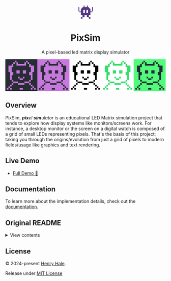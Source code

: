 <div align=center>

<img width=45 src='./public/favicon.svg'>

# PixSim

A pixel-based led matrix display simulator

![](./public/media/showcase.png)

</div>

## Overview

PixSim, _**pix**el **sim**ulator_ is an educational LED Matrix simulation
project that tends to explore how display systems like monitors/screens work.
For instance, a desktop monitor or the screen on a digital watch is composed of
a grid of small LEDs representing pixels. That's the basis of this project;
taking you through the origins/evolution from just a grid of pixels to modern
fields/usage like graphics and text rendering.

## Live Demo

-   [Full Demo :rocket:](https://henryhale.github.io/pixsim/)

## Documentation

To learn more about the implementation details, check out the
[documentation](https://henryhale.github.io/pixsim/docs/).

## Original README

<details>
<summary>View contents</summary>

#### The Idea

-   I am planning on working on a led matirx screen simulator/emulator.
-   I want to learn about the monitor display circuit, it's chip and logic.
-   I plan on developing a grid of many tiny coloured pixels (say black and
    white), character set, font, character display encoder/decoder to draw
    characters on the screen.
-   Plus a pixel or field shader/filler to fill a group of pixels. Pixels will
    be tiny bit easily distinguishable with a human eye.
-   I want to finally write a blog post/article about it so that others can see
    and learn how screens/display systems work at a low level.
-   I don't know if it'll be too much but I consider creating a custom
    instructions set and assembly like language that compiles to binary data,
    say one command per line.
-   Each line will represent what signal bits sent to the display screen via a
    cable.
-   In fact, I need to develop and simulate a chip to read our compiled code
    line by line per clock signal then send the bits to our display screen
    emulator that receives them and displays whats requested.

I know my idea is vague or wiggly. I am trying to formulate it in a better way.

#### Todo

-   LED Matrix Simulator(grid of pixels)
-   Character Display(character set, font creator, character renderer)
-   Display Controller(instruction set, assembler, virtual chip)
-   Documentation
-   Other(shareable/downloadable pixelated images, animations, games like maze)

</details>

## License

&copy; 2024-present [Henry Hale](https://github.com/henryhale).

Release under
[MIT License](https://github.com/henryhale/pixsim/blob/master/LICENSE.txt)
